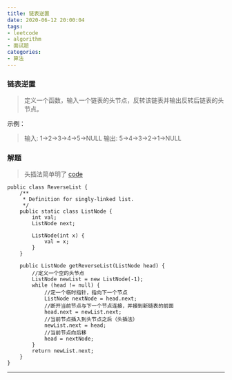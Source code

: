 ```yaml
---
title: 链表逆置
date: 2020-06-12 20:00:04
tags:
- leetcode
- algorithm
- 面试题
categories:
- 算法
---
```


### 链表逆置
> 定义一个函数，输入一个链表的头节点，反转该链表并输出反转后链表的头节点。

示例：
> 输入: 1->2->3->4->5->NULL
> 输出: 5->4->3->2->1->NULL

<!--more-->
### 解题
> 头插法简单明了 [code](https://leetcode-cn.com/problems/fan-zhuan-lian-biao-lcof/)
```
public class ReverseList {
    /**
     * Definition for singly-linked list.
     */
    public static class ListNode {
        int val;
        ListNode next;

        ListNode(int x) {
            val = x;
        }
    }

    public ListNode getReverseList(ListNode head) {
        //定义一个空的头节点
        ListNode newList = new ListNode(-1);
        while (head != null) {
            //定一个临时指针，指向下一个节点
            ListNode nextNode = head.next;
            //断开当前节点与下一个节点连接，并接到新链表的前面
            head.next = newList.next;
            //当前节点插入到头节点之后（头插法）
            newList.next = head;
            //当前节点向后移
            head = nextNode;
        }
        return newList.next;
    }
}
```

------------------